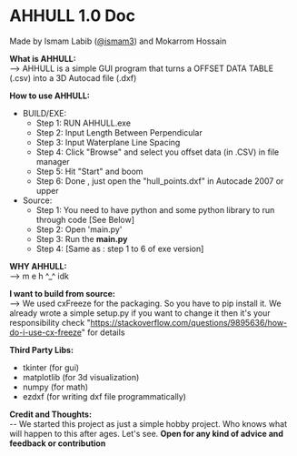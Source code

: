 # AHHULL 1.0 Doc  
Made by Ismam Labib ([@ismam3](https://www.github.com/ismam3)) and Mokarrom Hossain  

**What is AHHULL:**  
--> AHHULL is a simple GUI program that turns a OFFSET DATA TABLE (.csv) into a 3D Autocad file (.dxf)

**How to use AHHULL:**  
- BUILD/EXE:  
  - Step 1: RUN AHHULL.exe  
  - Step 2: Input Length Between Perpendicular  
  - Step 3: Input Waterplane Line Spacing  
  - Step 4: Click "Browse" and select you offset data (in .CSV) in file manager  
  - Step 5: Hit "Start" and boom  
  - Step 6: Done , just open the "hull_points.dxf" in Autocade 2007 or upper  
- Source:  
  - Step 1: You need to have python and some python library to run through code [See Below]  
  - Step 2: Open 'main.py'  
  - Step 3: Run the **main.py**  
  - Step 4: [Same as : step 1 to 6 of exe version]  

**WHY AHHULL:**  
--> m e h ^_^ idk


**I want to build from source:**  
--> We used cxFreeze for the packaging. So you have to pip install it.
   We already wrote a simple setup.py if you want to change it then it's your responsibility
   check "https://stackoverflow.com/questions/9895636/how-do-i-use-cx-freeze" for details


**Third Party Libs:**  
- tkinter (for gui)  
- matplotlib (for 3d visualization)  
- numpy (for math)  
- ezdxf (for writing dxf file programmatically)  

**Credit and Thoughts:**  
-- We started this project as just a simple hobby project. Who knows what will happen to this after ages. Let's see. **Open for any kind of advice and feedback or contribution**
